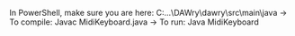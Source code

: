 In PowerShell, make sure you are here: C:\...\DAWry\dawry\src\main\java ->
To compile: Javac MidiKeyboard.java ->
To run: Java MidiKeyboard
